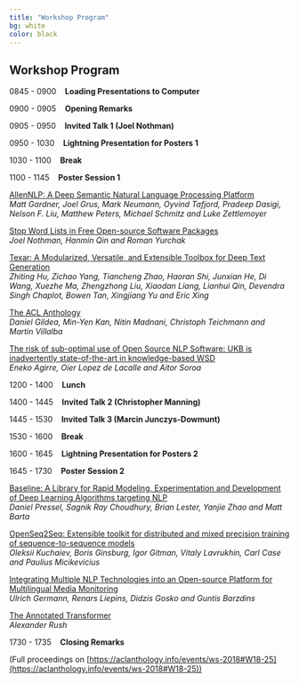 ```yaml
---
title: "Workshop Program"
bg: white
color: black
---
```


## Workshop Program


0845 - 0900	&nbsp;&nbsp; **Loading Presentations to Computer**

0900 - 0905	&nbsp;&nbsp; **Opening Remarks** 

0905 - 0950 &nbsp;&nbsp; **Invited Talk 1 (Joel Nothman)**

0950 - 1030 &nbsp;&nbsp; **Lightning Presentation for Posters 1** 

1030 - 1100 &nbsp;&nbsp; **Break**

1100 - 1145 &nbsp;&nbsp; **Poster Session 1**

[AllenNLP: A Deep Semantic Natural Language Processing Platform](https://aclanthology.info/papers/W18-2501/w18-2501) <br>
*Matt Gardner, Joel Grus, Mark Neumann, Oyvind Tafjord, Pradeep Dasigi, Nelson F. Liu, Matthew Peters, Michael Schmitz and Luke Zettlemoyer*

[Stop Word Lists in Free Open-source Software Packages](https://aclanthology.info/papers/W18-2502/w18-2502) <br>
*Joel Nothman, Hanmin Qin and Roman Yurchak*

[Texar: A Modularized, Versatile, and Extensible Toolbox for Deep Text Generation](https://aclanthology.info/papers/W18-2503/w18-2503) <br>
*Zhiting Hu, Zichao Yang, Tiancheng Zhao, Haoran Shi, Junxian He, Di Wang, Xuezhe Ma, Zhengzhong Liu, Xiaodan Liang, Lianhui Qin, Devendra Singh Chaplot, Bowen Tan, Xingjiang Yu and Eric Xing*

[The ACL Anthology](https://aclanthology.info/papers/W18-2504/w18-2504) <br>
*Daniel Gildea, Min-Yen Kan, Nitin Madnani, Christoph Teichmann and Martin Villalba*

[The risk of sub-optimal use of Open Source NLP Software: UKB is inadvertently state-of-the-art in knowledge-based WSD](https://aclanthology.info/papers/W18-2505/w18-2505) <br>
*Eneko Agirre, Oier Lopez de Lacalle and Aitor Soroa*

1200 - 1400 &nbsp;&nbsp; **Lunch**

1400 - 1445 &nbsp;&nbsp; **Invited Talk 2 (Christopher Manning)** 

1445 - 1530 &nbsp;&nbsp; **Invited Talk 3 (Marcin Junczys-Dowmunt)**

1530 - 1600 &nbsp;&nbsp; **Break**

1600 - 1645 &nbsp;&nbsp; **Lightning Presentation for Posters 2** 

1645 - 1730 &nbsp;&nbsp; **Poster Session 2**

[Baseline: A Library for Rapid Modeling, Experimentation and Development of Deep Learning Algorithms targeting NLP](https://aclanthology.info/papers/W18-2506/w18-2506) <br>
*Daniel Pressel, Sagnik Ray Choudhury, Brian Lester, Yanjie Zhao and Matt Barta*

[OpenSeq2Seq: Extensible toolkit for distributed and mixed precision training of sequence-to-sequence models](https://aclanthology.info/papers/W18-2507/w18-2507) <br>
*Oleksii Kuchaiev, Boris Ginsburg, Igor Gitman, Vitaly Lavrukhin, Carl Case and Paulius Micikevicius*

[Integrating Multiple NLP Technologies into an Open-source Platform for Multilingual Media Monitoring](https://aclanthology.info/papers/W18-2508/w18-2508) <br>
*Ulrich Germann, Renars Liepins, Didzis Gosko and Guntis Barzdins*

[The Annotated Transformer](https://aclanthology.info/papers/W18-2509/w18-2509) <br>
*Alexander Rush*

1730 - 1735 &nbsp;&nbsp; **Closing Remarks**

(Full proceedings on [https://aclanthology.info/events/ws-2018#W18-25](https://aclanthology.info/events/ws-2018#W18-25))

